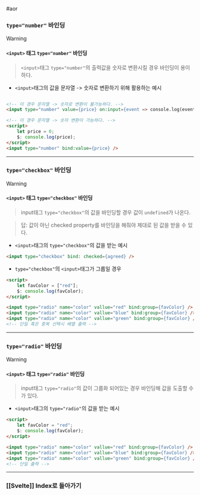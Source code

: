 #aor 
### `type="number"` 바인딩
>[!warning]
>#### `<input>` 태그 `type="number"` 바인딩
>
>>`<input>`태그 `type="number"`의 출력값을 숫자로 변환시킬 경우 바인딩이 용이하다.

- `<input>`태그의 값을 문자열 -> 숫자로 변환하기 위해 활용하는 예시
```html

<!-- 이 경우 문자열 -> 숫자로 변환이 불가능하다. -->
<input type="number" value={price} on:input={event => console.log(event.target.value)} />

<!-- 이 경우 문자열 -> 숫자 변환이 가능하다. -->
<script>
	let price = 0;
	$: console.log(price);
</script>
<input type="number" bind:value={price} />
```
---
### `type="checkbox"` 바인딩
>[!warning]
>#### `<input>` 태그 `type="checkbox"` 바인딩
>
>>input태그 `type="checkbox"`의 값을 바인딩할 경우 값이 `undefined`가 나온다.
>
>>답: 값이 아닌 checked property를 바인딩을 해줘야 제대로 된 값을 받을 수 있다.

- `<input>`태그의 `type="checkbox"`의 값을 받는 예시
```html
<input type="checkbox" bind: checked={agreed} />
```

- `type="checkbox"`의 `<input>`태그가 그룹일 경우
```html
<script>
	let favColor = ["red"];
	$: console.log(favColor);
</script>

<input type="radio" name="color" vallue="red" bind:group={favColor} />
<input type="radio" name="color" vallue="blue" bind:group={favColor} />
<input type="radio" name="color" vallue="green" bind:group={favColor} />
<!-- 단일 혹은 중복 선택시 배열 출력 -->
```
---
### `type="radio"` 바인딩
>[!warning]
>#### `<input>` 태그 `type="radio"` 바인딩
>
>>input태그 `type="radio"`의 값이 그룹화 되어있는 경우 바인딩해 값을 도출할 수가 있다.

- `<input>`태그의 `type="radio"`의 값을 받는 예시
```html
<script>
	let favColor = "red";
	$: console.log(favColor);
</script>

<input type="radio" name="color" vallue="red" bind:group={favColor} />
<input type="radio" name="color" vallue="blue" bind:group={favColor} />
<input type="radio" name="color" vallue="green" bind:group={favColor} />
<!-- 단일 출력 -->
```
---
### [[Svelte]] Index로 돌아가기